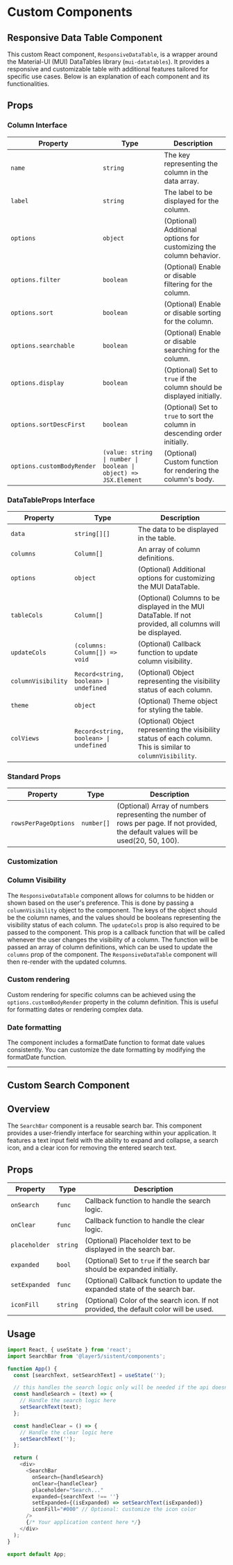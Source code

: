 # Custom Components

## Responsive Data Table Component

This custom React component, `ResponsiveDataTable`, is a wrapper around the Material-UI (MUI) DataTables library (`mui-datatables`). It provides a responsive and customizable table with additional features tailored for specific use cases. Below is an explanation of each component and its functionalities.

## Props

### Column Interface

| Property                   | Type                                                            | Description                                                                |
| -------------------------- | --------------------------------------------------------------- | -------------------------------------------------------------------------- |
| `name`                     | `string`                                                        | The key representing the column in the data array.                         |
| `label`                    | `string`                                                        | The label to be displayed for the column.                                  |
| `options`                  | `object`                                                        | (Optional) Additional options for customizing the column behavior.         |
| `options.filter`           | `boolean`                                                       | (Optional) Enable or disable filtering for the column.                     |
| `options.sort`             | `boolean`                                                       | (Optional) Enable or disable sorting for the column.                       |
| `options.searchable`       | `boolean`                                                       | (Optional) Enable or disable searching for the column.                     |
| `options.display`          | `boolean`                                                       | (Optional) Set to `true` if the column should be displayed initially.      |
| `options.sortDescFirst`    | `boolean`                                                       | (Optional) Set to `true` to sort the column in descending order initially. |
| `options.customBodyRender` | `(value: string \| number \| boolean \| object) => JSX.Element` | (Optional) Custom function for rendering the column's body.                |

### DataTableProps Interface

| Property           | Type                                   | Description                                                                                                 |
| ------------------ | -------------------------------------- | ----------------------------------------------------------------------------------------------------------- |
| `data`             | `string[][]`                           | The data to be displayed in the table.                                                                      |
| `columns`          | `Column[]`                             | An array of column definitions.                                                                             |
| `options`          | `object`                               | (Optional) Additional options for customizing the MUI DataTable.                                            |
| `tableCols`        | `Column[]`                             | (Optional) Columns to be displayed in the MUI DataTable. If not provided, all columns will be displayed.    |
| `updateCols`       | `(columns: Column[]) => void`          | (Optional) Callback function to update column visibility.                                                   |
| `columnVisibility` | `Record<string, boolean> \| undefined` | (Optional) Object representing the visibility status of each column.                                        |
| `theme`            | `object`                               | (Optional) Theme object for styling the table.                                                              |
| `colViews`         | `Record<string, boolean> \| undefined` | (Optional) Object representing the visibility status of each column. This is similar to `columnVisibility`. |

### Standard Props

| Property             | Type       | Description                                                                                                                          |
| -------------------- | ---------- | ------------------------------------------------------------------------------------------------------------------------------------ |
| `rowsPerPageOptions` | `number[]` | (Optional) Array of numbers representing the number of rows per page. If not provided, the default values will be used(20, 50, 100). |

### Customization

### Column Visibility

The `ResponsiveDataTable` component allows for columns to be hidden or shown based on the user's preference. This is done by passing a `columnVisibility` object to the component. The keys of the object should be the column names, and the values should be booleans representing the visibility status of each column. The `updateCols` prop is also required to be passed to the component. This prop is a callback function that will be called whenever the user changes the visibility of a column. The function will be passed an array of column definitions, which can be used to update the `columns` prop of the component. The `ResponsiveDataTable` component will then re-render with the updated columns.

### Custom rendering

Custom rendering for specific columns can be achieved using the `options.customBodyRender` property in the column definition. This is useful for formatting dates or rendering complex data.

### Date formatting

The component includes a formatDate function to format date values consistently. You can customize the date formatting by modifying the formatDate function.

<hr>

## Custom Search Component

## Overview

The `SearchBar` component is a reusable search bar. This component provides a user-friendly interface for searching within your application. It features a text input field with the ability to expand and collapse, a search icon, and a clear icon for removing the entered search text.

## Props

| Property      | Type     | Description                                                                           |
| ------------- | -------- | ------------------------------------------------------------------------------------- |
| `onSearch`    | `func`   | Callback function to handle the search logic.                                         |
| `onClear`     | `func`   | Callback function to handle the clear logic.                                          |
| `placeholder` | `string` | (Optional) Placeholder text to be displayed in the search bar.                        |
| `expanded`    | `bool`   | (Optional) Set to `true` if the search bar should be expanded initially.              |
| `setExpanded` | `func`   | (Optional) Callback function to update the expanded state of the search bar.          |
| `iconFill`    | `string` | (Optional) Color of the search icon. If not provided, the default color will be used. |

## Usage

```javascript
import React, { useState } from 'react';
import SearchBar from '@layer5/sistent/components';

function App() {
  const [searchText, setSearchText] = useState('');

  // this handles the search logic only will be needed if the api doesn't have search param
  const handleSearch = (text) => {
    // Handle the search logic here
    setSearchText(text);
  };

  const handleClear = () => {
    // Handle the clear logic here
    setSearchText('');
  };

  return (
    <div>
      <SearchBar
        onSearch={handleSearch}
        onClear={handleClear}
        placeholder="Search..."
        expanded={searchText !== ''}
        setExpanded={(isExpanded) => setSearchText(isExpanded)}
        iconFill="#000" // Optional: customize the icon color
      />
      {/* Your application content here */}
    </div>
  );
}

export default App;
```
